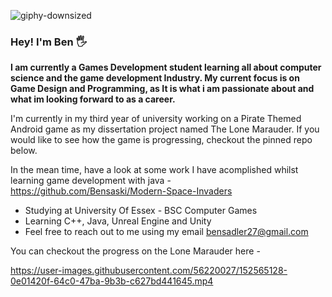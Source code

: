 ![giphy-downsized](https://user-images.githubusercontent.com/56220027/136607343-7761acb1-c5fa-497d-9f9a-c3eeb8ada516.gif)
### Hey! I'm Ben 🖐 

**I am currently a Games Development student learning all about computer science and the game development Industry. My current focus is on Game Design and Programming, as It is what i am passionate about and what im looking forward to as a career.**

I'm currently in my third year of university working on a Pirate Themed Android game as my dissertation project named The Lone Marauder. If you would like to see how the game is progressing, checkout the pinned repo below.

In the mean time, have a look at some work I have acomplished whilst learning game development with java - https://github.com/Bensaski/Modern-Space-Invaders

* Studying at University Of Essex - BSC Computer Games
* Learning C++, Java, Unreal Engine and Unity
* Feel free to reach out to me using my email bensadler27@gmail.com

You can checkout the progress on the Lone Marauder here -


https://user-images.githubusercontent.com/56220027/152565128-0e01420f-64c0-47ba-9b3b-c627bd441645.mp4


<!--
**Bensaski/Bensaski** is a ✨ _special_ ✨ repository because its `README.md` (this file) appears on your GitHub profile.

Here are some ideas to get you started:

- 🔭 I’m currently working on ...
- 🌱 I’m currently learning ...
- 👯 I’m looking to collaborate on ...
- 🤔 I’m looking for help with ...
- 💬 Ask me about ...
- 📫 How to reach me: ...
- 😄 Pronouns: ...
- ⚡ Fun fact: ...
-->
